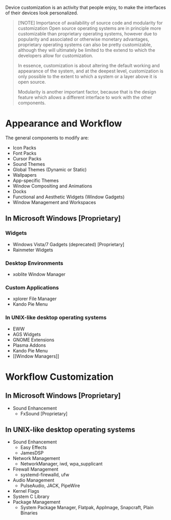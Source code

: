 Device customization is an activity that people enjoy, to make the interfaces of their devices look personalized.

> [!NOTE] Importance of availability of source code and modularity for customization
> Open source operating systems are in principle more customizable than proprietary operating systems, however due to popularity and associated or otherwise monetary advantages, proprietary operating systems can also be pretty customizable, although they will ultimately be limited to the extend to which the developers allow for customization.
> 
> In essence, customization is about altering the default working and appearance of the system, and at the deepest level, customization is only possible to the extent to which a system or a layer above it is open source.
> 
> Modularity is another important factor, because that is the design feature which allows a different interface to work with the other components.

# Appearance and Workflow
The general components to modify are:
- Icon Packs
- Font Packs
- Cursor Packs
- Sound Themes
- Global Themes (Dynamic or Static)
- Wallpapers
- App-specific Themes
- Window Compositing and Animations
- Docks
- Functional and Aesthetic Widgets (Window Gadgets)
- Window Management and Workspaces

## In Microsoft Windows [Proprietary]
### Widgets
- Windows Vista/7 Gadgets (deprecated) [Proprietary]
- Rainmeter Widgets
### Desktop Environments
- xoblite Window Manager
### Custom Applications
- xplorer File Manager
- Kando Pie Menu

### In UNIX-like desktop operating systems
- EWW
- AGS Widgets
- GNOME Extensions
- Plasma Addons
- Kando Pie Menu
- [[Window Managers]]

# Workflow Customization
## In Microsoft Windows [Proprietary]
- Sound Enhancement
  - FxSound [Proprietary]
## In UNIX-like desktop operating systems
- Sound Enhancement
  - Easy Effects
  - JamesDSP
- Network Management
  - NetworkManager, iwd, wpa_supplicant
- Firewall Management
  - systemd-firewalld, ufw
- Audio Management
  - PulseAudio, JACK, PipeWire
- Kernel Flags
- System C Library
- Package Management
  - System Package Manager, Flatpak, AppImage, Snapcraft, Plain Binaries
